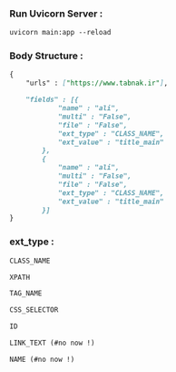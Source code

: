 ### Run Uvicorn Server :
```markdown
uvicorn main:app --reload
```

### Body Structure :
```markdown
{
    "urls" : ["https://www.tabnak.ir"],

    "fields" : [{
            "name" : "ali",
            "multi" : "False",
            "file" : "False",
            "ext_type" : "CLASS_NAME",
            "ext_value" : "title_main"
        },
        {
            "name" : "ali",
            "multi" : "False",
            "file" : "False",
            "ext_type" : "CLASS_NAME",
            "ext_value" : "title_main"
        }]
}
```

### ext_type :
```markdown
CLASS_NAME
```

```markdown
XPATH
```

```markdown
TAG_NAME
```

```markdown
CSS_SELECTOR
```

```markdown
ID
```

```markdown
LINK_TEXT (#no now !)
```

```markdown
NAME (#no now !)
```
